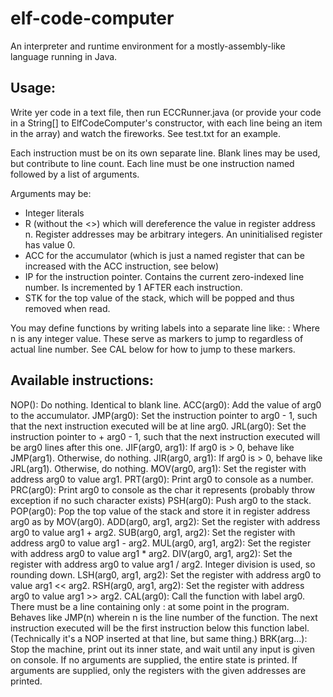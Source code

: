 # elf-code-computer

An interpreter and runtime environment for a mostly-assembly-like language running in Java.

## Usage:

Write yer code in a text file, then run ECCRunner.java (or provide your code in a String[] to ElfCodeComputer's constructor, with each line being an item in the array) and watch the fireworks. See test.txt for an example.

Each instruction must be on its own separate line. Blank lines may be used, but contribute to line count. Each line must be one instruction named followed by a list of arguments.

Arguments may be:

* Integer literals
* R<n> (without the <>) which will dereference the value in register address n. Register addresses may be arbitrary integers. An uninitialised register has value 0.
* ACC for the accumulator (which is just a named register that can be increased with the ACC instruction, see below)
* IP for the instruction pointer. Contains the current zero-indexed line number. Is incremented by 1 AFTER each instruction.
* STK for the top value of the stack, which will be popped and thus removed when read.

You may define functions by writing labels into a separate line like:
  <n>:
Where n is any integer value. These serve as markers to jump to regardless of actual line number. See CAL below for how to jump to these markers.
    
## Available instructions:

NOP(): Do nothing. Identical to blank line.
ACC(arg0): Add the value of arg0 to the accumulator.
JMP(arg0): Set the instruction pointer to arg0 - 1, such that the next instruction executed will be at line arg0.
JRL(arg0): Set the instruction pointer to <current line number> + arg0 - 1, such that the next instruction executed will be arg0 lines after this one.
JIF(arg0, arg1): If arg0 is > 0, behave like JMP(arg1). Otherwise, do nothing.
JIR(arg0, arg1): If arg0 is > 0, behave like JRL(arg1). Otherwise, do nothing.
MOV(arg0, arg1): Set the register with address arg0 to value arg1.
PRT(arg0): Print arg0 to console as a number.
PRC(arg0): Print arg0 to console as the char it represents (probably throw exception if no such character exists)
PSH(arg0): Push arg0 to the stack.
POP(arg0): Pop the top value of the stack and store it in register address arg0 as by MOV(arg0).
ADD(arg0, arg1, arg2): Set the register with address arg0 to value arg1 + arg2.
SUB(arg0, arg1, arg2): Set the register with address arg0 to value arg1 - arg2.
MUL(arg0, arg1, arg2): Set the register with address arg0 to value arg1 * arg2.
DIV(arg0, arg1, arg2): Set the register with address arg0 to value arg1 / arg2. Integer division is used, so rounding down.
LSH(arg0, arg1, arg2): Set the register with address arg0 to value arg1 << arg2.
RSH(arg0, arg1, arg2): Set the register with address arg0 to value arg1 >> arg2.
CAL(arg0): Call the function with label arg0. There must be a line containing only <arg0>: at some point in the program. Behaves like JMP(n) wherein n is the line number of the function. The next instruction executed will be the first instruction below this function label. (Technically it's a NOP inserted at that line, but same thing.)
BRK(arg...): Stop the machine, print out its inner state, and wait until any input is given on console. If no arguments are supplied, the entire state is printed. If arguments are supplied, only the registers with the given addresses are printed.
